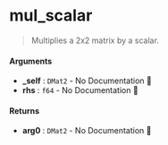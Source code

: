 # mul\_scalar

>  Multiplies a 2x2 matrix by a scalar.

#### Arguments

- **\_self** : `DMat2` \- No Documentation 🚧
- **rhs** : `f64` \- No Documentation 🚧

#### Returns

- **arg0** : `DMat2` \- No Documentation 🚧